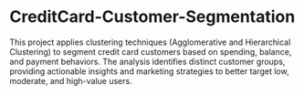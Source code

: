 # CreditCard-Customer-Segmentation
This project applies clustering techniques (Agglomerative and Hierarchical Clustering) to segment credit card customers based on spending, balance, and payment behaviors. The analysis identifies distinct customer groups, providing actionable insights and marketing strategies to better target low, moderate, and high-value users.
